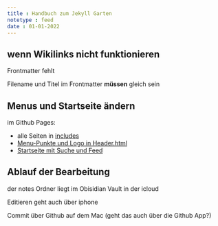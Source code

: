 ```yaml
---
title : Handbuch zum Jekyll Garten
notetype : feed
date : 01-01-2022
---
```


## wenn Wikilinks nicht funktionieren

Frontmatter fehlt

Filename und Titel im Frontmatter **müssen** gleich sein

## Menus und Startseite ändern
im Github Pages:
- alle Seiten in [includes](https://github.com/probefahrer/probefahrer.github.io/tree/main/_includes)
- [Menu-Punkte und Logo in Header.html](https://github.com/probefahrer/probefahrer.github.io/blob/main/_includes/Header.html) 
- [Startseite mit Suche und Feed](https://github.com/probefahrer/probefahrer.github.io/blob/main/_includes/FeedContent.html) 

## Ablauf der Bearbeitung
der notes Ordner liegt im Obisidian Vault in der icloud

Editieren geht auch über iphone

Commit über Github auf dem Mac (geht das auch über die Github App?)

